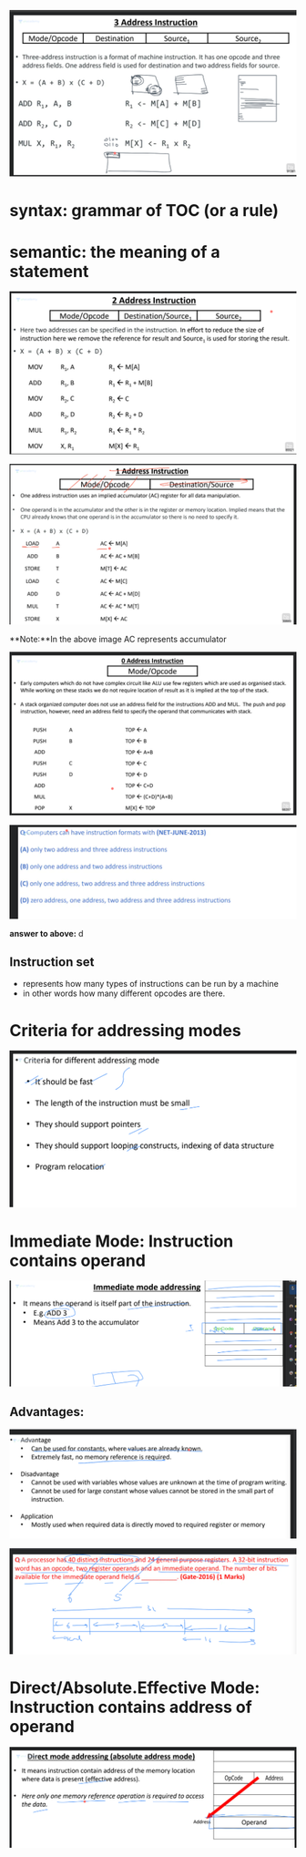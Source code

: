 ![Alt text](image-132.png)

# syntax: grammar of TOC (or a rule)

# semantic: the meaning of a statement

![Alt text](image-133.png)

![Alt text](image-134.png)

**Note:**In the above image AC represents accumulator

![Alt text](image-135.png)

![Alt text](image-136.png)

**answer to above:** d

## Instruction set
- represents how many types of instructions can  be run by a machine
- in other words how many different opcodes are there.


# Criteria for addressing modes
![Alt text](image-145.png)

# Immediate Mode: Instruction contains operand

![Alt text](image-146.png)

## Advantages:

![Alt text](image-147.png)

![Alt text](image-148.png)

# Direct/Absolute.Effective Mode: Instruction contains address of operand

![Alt text](image-150.png)
